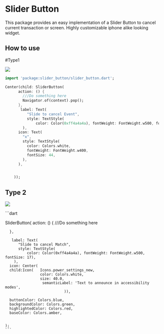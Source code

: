 # Slider Button


This package provides an easy implementation of a Slider Button to cancel current transaction or screen.
Highly customizable iphone alike looking widget.



## How to use
#Type1

<p>
    <img src="https://github.com/anirudhsharma392/Slider-Button/blob/master/screenshots/button_1.gif?raw=true"/>

</p>

```dart
import 'package:slider_button/slider_button.dart';

```

```dart
Center(child: SliderButton(
      action: () {
        ///Do something here
        Navigator.of(context).pop();
      },
       label: Text(
          "Slide to cancel Event",
          style: TextStyle(
              color: Color(0xff4a4a4a), fontWeight: FontWeight.w500, fontSize: 17),
        ),
      icon: Text(
        "x",
        style: TextStyle(
          color: Colors.white,
          fontWeight: FontWeight.w400,
          fontSize: 44,
        ),
      ),


    ));

```
## Type 2
<p>
    <img src="https://github.com/anirudhsharma392/Slider-Button/blob/master/screenshots/button_2.gif?raw=true"/>

</p>
```dart

SliderButton(
      action: () {
        ///Do something here

      },

       label: Text(
          "Slide to cancel Match",
          style: TextStyle(
              color: Color(0xff4a4a4a), fontWeight: FontWeight.w500, fontSize: 17),
        ),
      icon: Center(
      child:Icon(   Icons.power_settings_new,
                    color: Colors.white,
                    size: 40.0,
                     semanticLabel: 'Text to announce in accessibility modes',
                               )),

      buttonColor: Colors.blue,
      backgroundColor: Colors.green,
      highlightedColor: Colors.red,
      baseColor: Colors.amber,


    );
    ```